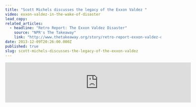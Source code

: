 ```yaml
---
title: "Scott Michels discusses the legacy of the Exxon Valdez "
video: exxon-valdez-in-the-wake-of-disaster
lead_copy:
related_articles:
  - headline: "Retro Report: The Exxon Valdez Disaster"
    source: "NPR's The Takeaway"
    link: "http://www.thetakeaway.org/story/retro-report-exxon-valdez-disaster/"
date: 2013-12-09T20:26:00.000Z
published: true
slug: scott-michels-discusses-the-legacy-of-the-exxon-valdez
---
```

<iframe width="600" height="130" frameborder="0" scrolling="no" src="https://www.wnyc.org/widgets/ondemand_player/takeaway/#file=%2Faudio%2Fxspf%2F335385%2F"></iframe>


